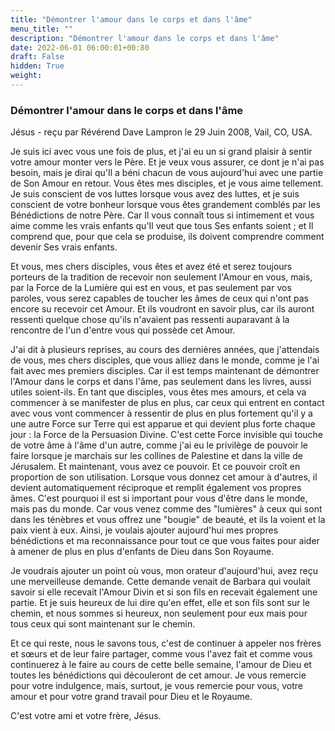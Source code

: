 ```yaml
---
title: "Démontrer l'amour dans le corps et dans l'âme"
menu_title: ""
description: "Démontrer l'amour dans le corps et dans l'âme"
date: 2022-06-01 06:00:01+00:80
draft: False
hidden: True
weight:
---
```

### Démontrer l'amour dans le corps et dans l'âme

Jésus - reçu par Révérend Dave Lampron le 29 Juin 2008, Vail, CO, USA.

Je suis ici avec vous une fois de plus, et j'ai eu un si grand plaisir à sentir votre amour monter vers le Père. Et je veux vous assurer, ce dont je n'ai pas besoin, mais je dirai qu'Il a béni chacun de vous aujourd'hui avec une partie de Son Amour en retour. Vous êtes mes disciples, et je vous aime tellement. Je suis conscient de vos luttes lorsque vous avez des luttes, et je suis conscient de votre bonheur lorsque vous êtes grandement comblés par les Bénédictions de notre Père. Car Il vous connaît tous si intimement et vous aime comme les vrais enfants qu'Il veut que tous Ses enfants soient ; et Il comprend que, pour que cela se produise, ils doivent comprendre comment devenir Ses vrais enfants.

Et vous, mes chers disciples, vous êtes et avez été et serez toujours porteurs de la tradition de recevoir non seulement l'Amour en vous, mais, par la Force de la Lumière qui est en vous, et pas seulement par vos paroles, vous serez capables de toucher les âmes de ceux qui n'ont pas encore su recevoir cet Amour. Et ils voudront en savoir plus, car ils auront ressenti quelque chose qu'ils n'avaient pas ressenti auparavant à la rencontre de l'un d'entre vous qui possède cet Amour.

J'ai dit à plusieurs reprises, au cours des dernières années, que j'attendais de vous, mes chers disciples, que vous alliez dans le monde, comme je l'ai fait avec mes premiers disciples. Car il est temps maintenant de démontrer l'Amour dans le corps et dans l'âme, pas seulement dans les livres, aussi utiles soient-ils. En tant que disciples, vous êtes mes amours, et cela va commencer à se manifester de plus en plus, car ceux qui entrent en contact avec vous vont commencer à ressentir de plus en plus fortement qu'il y a une autre Force sur Terre qui est apparue et qui devient plus forte chaque jour : la Force de la Persuasion Divine. C'est cette Force invisible qui touche de votre âme à l'âme d'un autre, comme j'ai eu le privilège de pouvoir le faire lorsque je marchais sur les collines de Palestine et dans la ville de Jérusalem. Et maintenant, vous avez ce pouvoir. Et ce pouvoir croît en proportion de son utilisation. Lorsque vous donnez cet amour à d'autres, il devient automatiquement réciproque et remplit également vos propres âmes. C'est pourquoi il est si important pour vous d'être dans le monde, mais pas du monde. Car vous venez comme des "lumières" à ceux qui sont dans les ténèbres et vous offrez une "bougie" de beauté, et ils la voient et la paix vient à eux. Ainsi, je voulais ajouter aujourd'hui mes propres bénédictions et ma reconnaissance pour tout ce que vous faites pour aider à amener de plus en plus d'enfants de Dieu dans Son Royaume.

Je voudrais ajouter un point où vous, mon orateur d'aujourd'hui, avez reçu une merveilleuse demande. Cette demande venait de Barbara qui voulait savoir si elle recevait l'Amour Divin et si son fils en recevait également une partie. Et je suis heureux de lui dire qu'en effet, elle et son fils sont sur le chemin, et nous sommes si heureux, non seulement pour eux mais pour tous ceux qui sont maintenant sur le chemin.

Et ce qui reste, nous le savons tous, c'est de continuer à appeler nos frères et sœurs et de leur faire partager, comme vous l'avez fait et comme vous continuerez à le faire au cours de cette belle semaine, l'amour de Dieu et toutes les bénédictions qui découleront de cet amour. Je vous remercie pour votre indulgence, mais, surtout, je vous remercie pour vous, votre amour et pour votre grand travail pour Dieu et le Royaume.

C'est votre ami et votre frère, Jésus.
